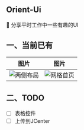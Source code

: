 ## Orient-Ui

🍉  分享平时工作中一些有趣的UI

## 一、当前已有

|                             图片                             |                             图片                             |
| :----------------------------------------------------------: | :----------------------------------------------------------: |
| ![两侧布局](https://github.com/mCyp/Orient-Ui/blob/master/picture/两侧布局.png) | ![网格首页](https://github.com/mCyp/Orient-Ui/blob/master/picture/网格首页.png) |

## 二、TODO

- [ ] 表格控件
- [ ] 上传到JCenter
